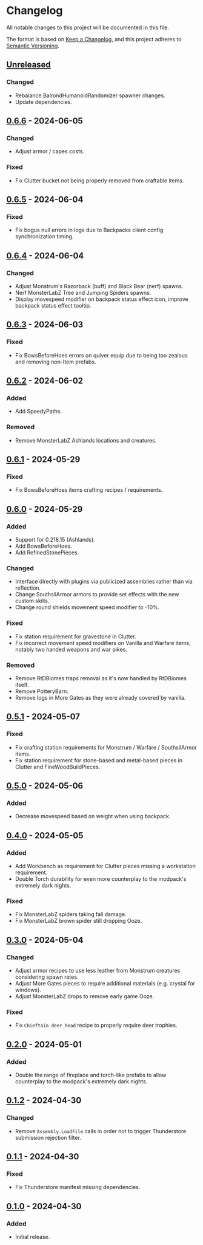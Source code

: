 # Changelog

All notable changes to this project will be documented in this file.

The format is based on [Keep a Changelog](https://keepachangelog.com/en/1.1.0/),
and this project adheres to [Semantic Versioning](https://semver.org/spec/v2.0.0.html).

## [Unreleased]

### Changed

- Rebalance BalrondHumanoidRandomizer spawner changes.
- Update dependencies.

## [0.6.6] - 2024-06-05

### Changed

- Adjust armor / capes costs.

### Fixed

- Fix Clutter bucket not being properly removed from craftable items.

## [0.6.5] - 2024-06-04

### Fixed

- Fix bogus null errors in logs due to Backpacks client config synchronization timing.

## [0.6.4] - 2024-06-04

### Changed

- Adjust Monstrum's Razorback (buff) and Black Bear (nerf) spawns.
- Nerf MonsterLabZ Tree and Jumping Spiders spawns.
- Display movespeed modifier on backpack status effect icon, improve backpack status effect tooltip.

## [0.6.3] - 2024-06-03

### Fixed

- Fix BowsBeforeHoes errors on quiver equip due to being too zealous and removing non-Item prefabs.

## [0.6.2] - 2024-06-02

### Added

- Add SpeedyPaths.

### Removed

- Remove MonsterLabZ Ashlands locations and creatures.

## [0.6.1] - 2024-05-29

### Fixed

- Fix BowsBeforeHoes items crafting recipes / requirements.

## [0.6.0] - 2024-05-29

### Added

- Support for 0.218.15 (Ashlands).
- Add BowsBeforeHoes.
- Add RefinedStonePieces.

### Changed

- Interface directly with plugins via publicized assemblies rather than via reflection.
- Change SouthsilArmor armors to provide set effects with the new custom skills.
- Change round shields movement speed modifier to -10%.

### Fixed

- Fix station requirement for gravestone in Clutter.
- Fix incorrect movement speed modifiers on Vanilla and Warfare items, notably two handed weapons and war pikes.

### Removed

- Remove RtDBiomes traps removal as it's now handled by RtDBiomes itself.
- Remove PotteryBarn.
- Remove logs in More Gates as they were already covered by vanilla.

## [0.5.1] - 2024-05-07

### Fixed

- Fix crafting station requirements for Monstrum / Warfare / SouthsilArmor items.
- Fix station requirement for stone-based and metal-based pieces in Clutter and FineWoodBuildPieces.

## [0.5.0] - 2024-05-06

### Added

- Decrease movespeed based on weight when using backpack.

## [0.4.0] - 2024-05-05

### Added

- Add Workbench as requirement for Clutter pieces missing a workstation requirement.
- Double Torch durability for even more counterplay to the modpack's extremely dark nights.

### Fixed

- Fix MonsterLabZ spiders taking fall damage.
- Fix MonsterLabZ brown spider still dropping Ooze.

## [0.3.0] - 2024-05-04

### Changed

- Adjust armor recipes to use less leather from Monstrum creatures considering spawn rates.
- Adjust More Gates pieces to require additional materials (e.g. crystal for windows).
- Adjust MonsterLabZ drops to remove early game Ooze.

### Fixed

- Fix `Chieftain deer head` recipe to properly require deer trophies.

## [0.2.0] - 2024-05-01

### Added

- Double the range of fireplace and torch-like prefabs to allow counterplay to the modpack's extremely dark nights.

## [0.1.2] - 2024-04-30

### Changed

- Remove `Assembly.LoadFile` calls in order not to trigger Thunderstore submission rejection filter.

## [0.1.1] - 2024-04-30

### Fixed

- Fix Thunderstore manifest missing dependencies.

## [0.1.0] - 2024-04-30

### Added

- Initial release.

[unreleased]: https://github.com/nbusseneau/LotusEcarlateChanges/compare/0.6.6...HEAD
[0.6.6]: https://github.com/nbusseneau/LotusEcarlateChanges/compare/0.6.5...0.6.6
[0.6.5]: https://github.com/nbusseneau/LotusEcarlateChanges/compare/0.6.4...0.6.5
[0.6.4]: https://github.com/nbusseneau/LotusEcarlateChanges/compare/0.6.3...0.6.4
[0.6.3]: https://github.com/nbusseneau/LotusEcarlateChanges/compare/0.6.2...0.6.3
[0.6.2]: https://github.com/nbusseneau/LotusEcarlateChanges/compare/0.6.1...0.6.2
[0.6.1]: https://github.com/nbusseneau/LotusEcarlateChanges/compare/0.6.0...0.6.1
[0.6.0]: https://github.com/nbusseneau/LotusEcarlateChanges/compare/0.5.1...0.6.0
[0.5.1]: https://github.com/nbusseneau/LotusEcarlateChanges/compare/0.5.0...0.5.1
[0.5.0]: https://github.com/nbusseneau/LotusEcarlateChanges/compare/0.4.0...0.5.0
[0.4.0]: https://github.com/nbusseneau/LotusEcarlateChanges/compare/0.3.0...0.4.0
[0.3.0]: https://github.com/nbusseneau/LotusEcarlateChanges/compare/0.2.0...0.3.0
[0.2.0]: https://github.com/nbusseneau/LotusEcarlateChanges/compare/0.1.2...0.2.0
[0.1.2]: https://github.com/nbusseneau/LotusEcarlateChanges/compare/0.1.1...0.1.2
[0.1.1]: https://github.com/nbusseneau/LotusEcarlateChanges/compare/0.1.0...0.1.1
[0.1.0]: https://github.com/nbusseneau/LotusEcarlateChanges/compare/109c5406d49203ca632622244d1aed63f19b95e8...0.1.0
